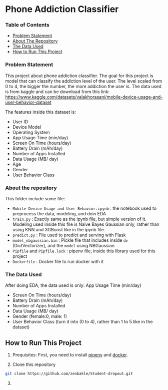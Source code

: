 # Phone Addiction Classifier

### Table of Contents
- [Problem Statement](#problem-statement)
- [About The Repository](#about-the-repository)
- [The Data Used](#the-data-used)
- [How to Run This Project](#how-to-run-this-project)

### Problem Statement
This project about phone addiction classifier. The goal for this project is model that can classify the addiction level of the user. The level scaled from 0 to 4, the bigger the number, the more addiction the user is.
The data used is from kaggle and can be download from this link: 
https://www.kaggle.com/datasets/valakhorasani/mobile-device-usage-and-user-behavior-dataset

The features inside this dataset is:
- User ID
- Device Model
- Operating System
- App Usage Time (min/day)
- Screen On Time (hours/day)
- Battery Drain (mAh/day)
- Number of Apps Installed
- Data Usage (MB/ day)
- Age
- Gender
- User Behavior Class

### About the repository

This folder include some file:
- `Mobile Device Usage and User Behavior.ipynb` : the notebook used to preprocess the data, modeling, and doin EDA
- `train.py` : Exactly same as the ipynb file, but simple version of it. Modeling used inside this file is Naive Bayes Gaussian only, rather than using KNN and XGBoost like in the ipynb file.
- `predict.py` : File used to predict and serving with Flask
- `model_nbgaussian.bin` : Pickle file that includes inside `dv` (DictVectorizer), and the `model` using NBGaussian
- `Pipfile` and `Pipfile.lock` : pipenv file, inside this library used for this project
- `Dockerfile` : Docker file to run docker with it

### The Data Used

After doing EDA, the data used is only:
App Usage Time (min/day)
- Screen On Time (hours/day)
- Battery Drain (mAh/day)
- Number of Apps Installed
- Data Usage (MB/ day)
- Gender (female:0, male: 1)
- User Behavior Class (turn it into (0 to 4), rather than 1 to 5 like in the dataset)


## How to Run This Project

1. Prequisites:
   First, you need to install [pipenv](https://pipenv.pypa.io/en/latest/) and [docker](https://www.docker.com/products/docker-desktop/).
   
2. Clone this repository
  ```bash
  git clone https://github.com/zenbakle/Student-dropout.git
  ```
3. 

